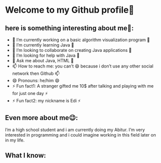 # Welcome to my Github profile👋
## here is something interesting about me🤣:

- 🔭 I’m currently working on a basic algorithm visualization program 🔭
- 🌱 I’m currently learning Java 🌱
- 👯 I’m looking to collaborate on creating Java applications 👯
- 🤔 I’m looking for help with Java 🤔
- 💬 Ask me about Java, HTML 💬
- 📫 How to reach me: you can’t 😄 because i don’t use any other social network then Github 📫
- 😄 Pronouns: he/him 😄
- ⚡ Fun fact1: A stranger gifted me 10$ after talking and playing with me for just one day ⚡
- ⚡ Fun fact2: my nickname is Edi ⚡

## Even more about me😉:

I’m a high school student and i am currently doing my Abitur.
I’m very interested in programming and i could imagine working in this field later on in my life.

##  What I know:
